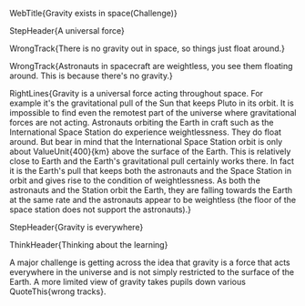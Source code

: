 WebTitle{Gravity exists in space(Challenge)}

StepHeader{A universal force}

WrongTrack{There is no gravity out in space, so things just float around.}

WrongTrack{Astronauts in spacecraft are weightless, you see them floating around. This is because there's no gravity.}

RightLines{Gravity is a universal force acting throughout space. For example it's the gravitational pull of the Sun that keeps Pluto in its orbit. It is impossible to find even the remotest part of the universe where gravitational forces are not acting. Astronauts orbiting the Earth in craft such as the International Space Station do experience weightlessness. They do float around. But bear in mind that the International Space Station orbit is only about ValueUnit{400}{km} above the surface of the Earth. This is relatively close to Earth and the Earth's gravitational pull certainly works there. In fact it is the Earth's pull that keeps both the astronauts and the Space Station in orbit and gives rise to the condition of weightlessness. As both the astronauts and the Station orbit the Earth, they are falling towards the Earth at the same rate and the astronauts appear to be weightless (the floor of the space station does not support the astronauts).}

StepHeader{Gravity is everywhere}

ThinkHeader{Thinking about the learning}

A major challenge is getting across the idea that gravity is a force that acts everywhere in the universe and is not simply restricted to the surface of the Earth. A more limited view of gravity takes pupils down various QuoteThis{wrong tracks}.
